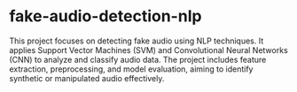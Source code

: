 # fake-audio-detection-nlp
This project focuses on detecting fake audio using NLP techniques. It applies Support Vector Machines (SVM) and Convolutional Neural Networks (CNN) to analyze and classify audio data. The project includes feature extraction, preprocessing, and model evaluation, aiming to identify synthetic or manipulated audio effectively.
